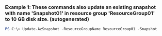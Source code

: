 ### Example 1: These commands also update an existing snapshot with name 'Snapshot01' in resource group 'ResourceGroup01' to 10 GB disk size. (autogenerated)
```powershell
PS C:\> Update-AzSnapshot -ResourceGroupName ResourceGroup01 -Snapshot $snapshot -SnapshotName Snapshot01
```

